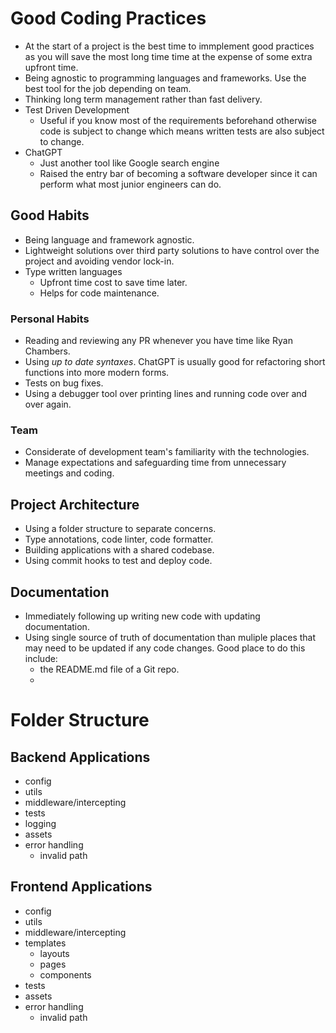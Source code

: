 # Good Coding Practices

- At the start of a project is the best time to immplement good practices as you will save the most long time time at the expense of some extra upfront time.
- Being agnostic to programming languages and frameworks. Use the best tool for the job depending on team.
- Thinking long term management rather than fast delivery.
- Test Driven Development
  - Useful if you know most of the requirements beforehand otherwise code is subject to change which means written tests are also subject to change.
- ChatGPT
  - Just another tool like Google search engine
  - Raised the entry bar of becoming a software developer since it can perform what most junior engineers can do.

## Good Habits

- Being language and framework agnostic.
- Lightweight solutions over third party solutions to have control over the project and avoiding vendor lock-in.
- Type written languages
  - Upfront time cost to save time later.
  - Helps for code maintenance.

### Personal Habits

- Reading and reviewing any PR whenever you have time like Ryan Chambers.
- Using _up to date syntaxes_. ChatGPT is usually good for refactoring short functions into more modern forms.
- Tests on bug fixes.
- Using a debugger tool over printing lines and running code over and over again.

### Team

- Considerate of development team's familiarity with the technologies.
- Manage expectations and safeguarding time from unnecessary meetings and coding.

## Project Architecture

- Using a folder structure to separate concerns.
- Type annotations, code linter, code formatter.
- Building applications with a shared codebase.
- Using commit hooks to test and deploy code.

## Documentation

- Immediately following up writing new code with updating documentation.
- Using single source of truth of documentation than muliple places that may need to be updated if any code changes. Good place to do this include:
  - the README.md file of a Git repo.
  -

# Folder Structure

## Backend Applications

- config
- utils
- middleware/intercepting
- tests
- logging
- assets
- error handling
  - invalid path

## Frontend Applications

- config
- utils
- middleware/intercepting
- templates
  - layouts
  - pages
  - components
- tests
- assets
- error handling
  - invalid path
